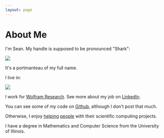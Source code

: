 ```yaml
---
layout: page
---
```


# About Me

I'm Sean. My handle is supposed to be pronounced "Shark":

<img class="pure-img" src="{{ site.url }}/assets/searke.png">


It's a portmanteau of my full name. 

I live in:

<img class="pure-img" src="{{ site.url }}/assets/home.jpg">


I work for [Wolfram Research](http://www.wolfram.com). See more about my job on [LinkedIn](http://www.linkedin.com/pub/sean-clarke/23/918/b5).

You can see some of my code on [Github](https://github.com/searke), although I don't post that much. 

Otherwise, I enjoy [helping](http://stackoverflow.com/users/426628/searke) [people](http://community.wolfram.com/web/seanc/home?p_p_id=user_WAR_userportlet&p_p_lifecycle=0&p_p_state=normal&p_p_mode=view&p_p_col_id=column-1&p_p_col_count=1&tabs1=Discussions) with their scientific computing projects. 

I have a degree in Mathematics and Computer Science from the University of Illinois. 
